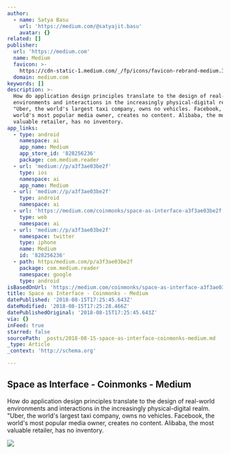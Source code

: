 ```yaml
---
author:
  - name: Satya Basu
    url: 'https://medium.com/@satyajit.basu'
    avatar: {}
related: []
publisher:
  url: 'https://medium.com'
  name: Medium
  favicon: >-
    https://cdn-static-1.medium.com/_/fp/icons/favicon-rebrand-medium.3Y6xpZ-0FSdWDnPM3hSBIA.ico
  domain: medium.com
keywords: []
description: >-
  How do application design principles translate to the design of real-world
  environments and interactions in the increasingly physical-digital realm.
  "Uber, the world's largest taxi company, owns no vehicles. Facebook, the
  world's most popular media owner, creates no content. Alibaba, the most
  valuable retailer, has no inventory.
app_links:
  - type: android
    namespace: ai
    app_name: Medium
    app_store_id: '828256236'
    package: com.medium.reader
  - url: 'medium://p/a3f3ae03be2f'
    type: ios
    namespace: ai
    app_name: Medium
  - url: 'medium://p/a3f3ae03be2f'
    type: android
    namespace: ai
  - url: 'https://medium.com/coinmonks/space-as-interface-a3f3ae03be2f'
    type: web
    namespace: ai
  - url: 'medium://p/a3f3ae03be2f'
    namespace: twitter
    type: iphone
    name: Medium
    id: '828256236'
  - path: https/medium.com/p/a3f3ae03be2f
    package: com.medium.reader
    namespace: google
    type: android
isBasedOnUrl: 'https://medium.com/coinmonks/space-as-interface-a3f3ae03be2f'
title: Space as Interface - Coinmonks - Medium
datePublished: '2018-08-15T17:25:45.643Z'
dateModified: '2018-08-15T17:25:28.466Z'
datePublishedOriginal: '2018-08-15T17:25:45.643Z'
via: {}
inFeed: true
starred: false
sourcePath: _posts/2018-08-15-space-as-interface-coinmonks-medium.md
_type: Article
_context: 'http://schema.org'

---
```

<article style=""><h1>Space as Interface - Coinmonks - Medium</h1><p>How do application design principles translate to the design of real-world environments and interactions in the increasingly physical-digital realm. "Uber, the world's largest taxi company, owns no vehicles. Facebook, the world's most popular media owner, creates no content. Alibaba, the most valuable retailer, has no inventory.</p><img src="https://cdn-images-1.medium.com/max/2000/1*S0v8GdEYCljgAE1vmpleaA.png" /></article>